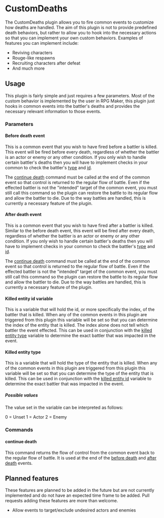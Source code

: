 # CustomDeaths
The CustomDeaths plugin allows you to fire common events to customize how deaths are handled. The aim of this plugin is not to provide predefined death behaviors, but rather to allow you to hook into the necessary actions so that you can implement your own custom behaviors. Examples of features you can implement include:
- Reviving characters
- Rouge-like respawns
- Recruiting characters after defeat
- And much more

## Usage

This plugin is fairly simple and just requires a few parameters. Most of the custom behavior is implemented by the user in RPG Maker, this plugin just hooks in common events into the battler's deaths and provides the necessary relevant information to those events.

### Parameters

#### Before death event

This is a common event that you wish to have fired before a battler is killed. This event will be fired before every death, regardless of whether the battler is an actor or enemy or any other condition. If you only wish to handle certain battler's deaths then you will have to implement checks in your common to check the battler's [type](#killed-entity-type) and [id](#killed-entity-id-variable).

The [continue death](#continue-death) command must be called at the end of the common event so that control is returned to the regular flow of battle. Even if the effected battler is not the "intended" target of the common event, you must still call this command so the plugin can restore the battle to its regular flow and allow the battler to die. Due to the way battles are handled, this is currently a necessary feature of the plugin. 

#### After death event

This is a common event that you wish to have fired after a battler is killed. Similar to the before death event, this event will be fired after every death, regardless of whether the battler is an actor or enemy or any other condition. If you only wish to handle certain battler's deaths then you will have to implement checks in your common to check the battler's [type](#killed-entity-type) and [id](#killed-entity-id-variable).

The [continue death]() command must be called at the end of the common event so that control is returned to the regular flow of battle. Even if the effected battler is not the "intended" target of the common event, you must still call this command so the plugin can restore the battle to its regular flow and allow the battler to die. Due to the way battles are handled, this is currently a necessary feature of the plugin. 

#### Killed entity id variable

This is a variable that will hold the id, or more specifically the index, of the battler that is killed. When any of the common events in this plugin are triggered from this plugin this variable will be set so that you can determine the index of the entity that is killed. The index alone does not tell which battler the event effected. This can be used in conjunction with the [killed entity type](#killed-entity-type) variable to determine the exact battler that was impacted in the event.

#### Killed entity type

This is a variable that will hold the type of the entity that is killed. When any of the common events in this plugin are triggered from this plugin this variable will be set so that you can determine the type of the entity that is killed. This can be used in conjunction with the [killed entity id](#killed-entity-id-variable) variable to determine the exact battler that was impacted in the event.

##### Possible values
The value set in the variable can be interpreted as follows:

0 = Unset
1 = Actor
2 = Enemy

### Commands

#### continue death

This command returns the flow of control from the common event back to the regular flow of battle. It is used at the end of the [before death](#before-death-event) and [after death](#after-death-event) events.

## Planned features

These features are planned to be added in the future but are not currently implemented and do not have an expected time frame to be added. Pull requests adding these features are more than welcome.

- Allow events to target/exclude undesired actors and enemies
